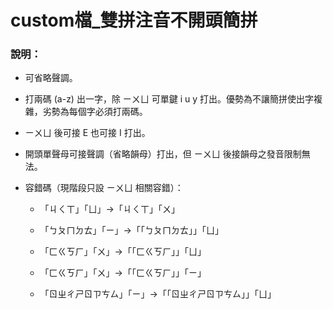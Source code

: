 # custom檔_雙拼注音不開頭簡拼

### 說明：

- 可省略聲調。

- 打兩碼 (a-z) 出一字，除 ㄧㄨㄩ 可單鍵 i u y 打出。優勢為不讓簡拼使出字複雜，劣勢為每個字必須打兩碼。

- ㄧㄨㄩ 後可接 E 也可接 I 打出。

- 開頭單聲母可接聲調（省略韻母）打出，但 ㄧㄨㄩ 後接韻母之發音限制無法。

- 容錯碼（現階段只設 ㄧㄨㄩ 相關容錯）：

  - 「ㄐㄑㄒ」「ㄩ」→「ㄐㄑㄒ」「ㄨ」

  - 「ㄅㄆㄇㄉㄊ」「ㄧ」→「「ㄅㄆㄇㄉㄊ」」「ㄩ」

  - 「ㄈㄍㄎㄏ」「ㄨ」→「「ㄈㄍㄎㄏ」」「ㄩ」

  - 「ㄈㄍㄎㄏ」「ㄨ」→「「ㄈㄍㄎㄏ」」「ㄧ」

  - 「ㄖㄓㄔㄕㄖㄗㄘㄙ」「ㄧ」→「「ㄖㄓㄔㄕㄖㄗㄘㄙ」」「ㄩ」
